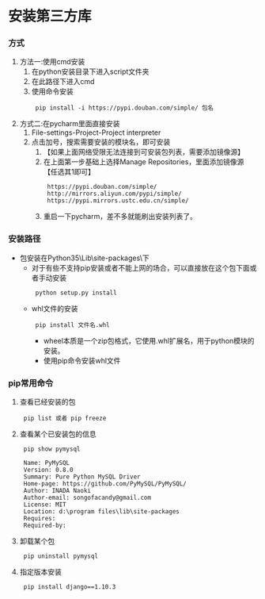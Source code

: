 # 安装第三方库
### 方式
1. 方法一:使用cmd安装
   1. 在python安装目录下进入script文件夹
   2. 在此路径下进入cmd
   3. 使用命令安装
      ```
       pip install -i https://pypi.douban.com/simple/ 包名
      ```
2. 方式二:在pycharm里面直接安装
   1. File-settings-Project-Project interpreter
   2. 点击加号，搜索需要安装的模块名，即可安装
      1. 【如果上面网络受限无法连接到可安装包列表，需要添加镜像源】
      2.  在上面第一步基础上选择Manage Repositories，里面添加镜像源【任选其1即可】
          ```
           https://pypi.douban.com/simple/
           http://mirrors.aliyun.com/pypi/simple/
           https://pypi.mirrors.ustc.edu.cn/simple/
          ```
      3. 重启一下pycharm，差不多就能刷出安装列表了。


### 安装路径
* 包安装在Python35\Lib\site-packages\下
    * 对于有些不支持pip安装或者不能上网的场合，可以直接放在这个包下面或者手动安装
       ```
        python setup.py install
       ```
    * whl文件的安装
      ```
       pip install 文件名.whl
      ```
      * wheel本质是一个zip包格式，它使用.whl扩展名，用于python模块的安装。
      * 使用pip命令安装whl文件
### pip常用命令
1. 查看已经安装的包
   ```
    pip list 或者 pip freeze
   ```
2. 查看某个已安装包的信息
   ```
    pip show pymysql
   ```
   ```
    Name: PyMySQL
    Version: 0.8.0
    Summary: Pure Python MySQL Driver
    Home-page: https://github.com/PyMySQL/PyMySQL/
    Author: INADA Naoki
    Author-email: songofacandy@gmail.com
    License: MIT
    Location: d:\program files\lib\site-packages
    Requires:
    Required-by:
   ```
3. 卸载某个包
   ```
    pip uninstall pymysql
   ```

4. 指定版本安装
   ```
    pip install django==1.10.3
   ```